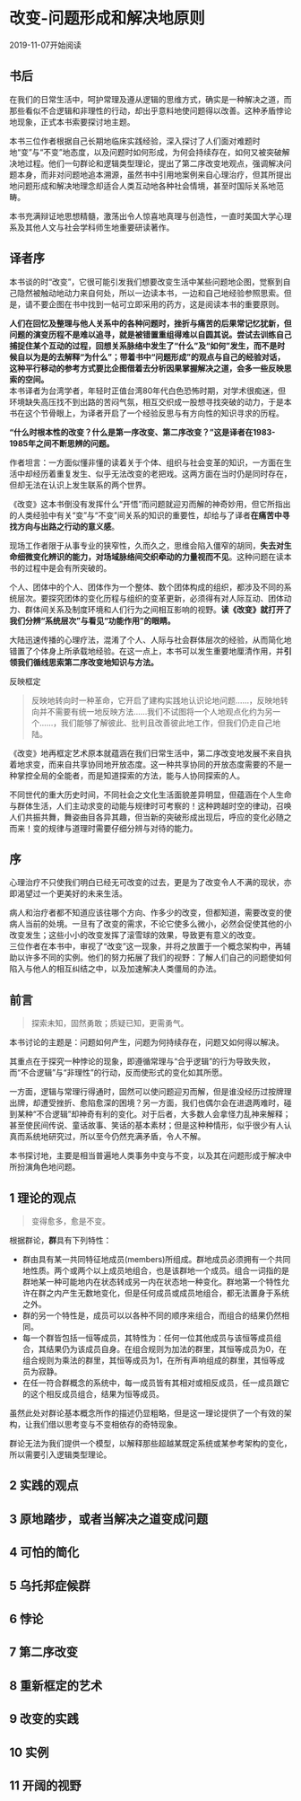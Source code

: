 # 改变-问题形成和解决地原则  

2019-11-07开始阅读

## 书后  

在我们的日常生活中，呵护常理及遵从逻辑的思维方式，确实是一种解决之道，而那些看似不合逻辑和非理性的行动，却出乎意料地使问题得以改善。这种矛盾悖论地现象，正式本书索要探讨地主题。  

本书三位作者根据自己长期地临床实践经验，深入探讨了人们面对难题时地“变”与“不变”地态度，以及问题时如何形成，为何会持续存在，如何又被突破解决地过程。他们一句群论和逻辑类型理论，提出了第二序改变地观点，强调解决问题本身，而非对问题地追本溯源，虽然书中引用地案例来自心理治疗，但其所提出地问题形成和解决地理念却适合人类互动地各种社会情境，甚至时国际关系地范畴。  

本书充满辩证地思想精髓，激荡出令人惊喜地真理与创造性，一直时美国大学心理系及其他人文与社会学科师生地重要研读著作。  

## 译者序  

本书谈的时“改变”，它很可能引发我们想要改变生活中某些问题地企图，觉察到自己隐然被触动地动力来自何处，所以一边读本书，一边和自己地经验参照思索。但是，请不要企图在书中找到一帖可立即采用的药方，这是阅读本书的重要原则。  

**人们在回忆及整理与他人关系中的各种问题时，挫折与痛苦的后果常记忆犹新，但问题的演变历程不是难以追寻，就是被错置重组得难以自圆其说。尝试去训练自己捕捉住某个互动的过程，回想关系脉络中发生了“什么”及“如何”发生，而不是时候自以为是的去解释“为什么”；带着书中“问题形成”的观点与自己的经验对话，这种平行移动的参考方式要比企图借着去分析因果掌握解决之道，会多一些反映思索的空间。**  
本书译者为台湾学者，年轻时正值台湾80年代白色恐怖时期，对学术很痴迷，但环境缺失高压找不到出路的苦闷气氛，相互交织成一股想寻找突破的动力，于是本书在这个节骨眼上，为译者开启了一个经验反思与有方向性的知识寻求的历程。  

**“什么时根本性的改变？什么是第一序改变、第二序改变？”这是译者在1983-1985年之间不断思辨的问题。**  

作者坦言：一方面似懂非懂的读着关于个体、组织与社会变革的知识，一方面在生活中却经历着重复发生、似乎无法改变的老把戏。这两方面在当时仍是同时存在，但却无法在认识上发生联系的两个世界。  

《改变》这本书倒没有发挥什么“开悟”而问题就迎刃而解的神奇妙用，但它所指出的人类经验中有关“变”与“不变”间关系的知识的重要性，却给与了译者**在痛苦中寻找方向与出路之行动的意义感**。  

现场工作者限于从事专业的狭窄性，久而久之，思维会陷入僵窄的胡同，**失去对生命细微变化辨识的能力，对场域脉络间交织牵动的力量视而不见**。这种问题在读本书的过程中是会有所突破的。  

个人、团体中的个人、团体作为一个整体、数个团体构成的组织，都涉及不同的系统层次。要探究团体的变化历程与组织的变革更新，必须得有对人际互动、团体动力、群体间关系及制度环境和人们行为之间相互影响的视野。**读《改变》就打开了我们分辨“系统层次”与看见“功能作用”的眼睛。**  

大陆迅速传播的心理疗法，混淆了个人、人际与社会群体层次的经验，从而简化地错置了个体身上所承载地经验。在这一点上，本书可以发生重要地厘清作用，并**引领我们循线思索第二序改变地知识与方法。**  

反映框定

>反映地转向时一种革命，它开启了建构实践地认识论地问题……，反映地转向并不需要有统一地反映方法……我们不试图将一个人地观点化约为另一个……，我们能够了解彼此、批判且改善彼此地工作，但我们仍走自己地陆。  

《改变》地再框定艺术原本就蕴涵在我们日常生活中，第二序改变地发展不来自执着地求变，而来自共享协同地开放态度。这一种共享协同的开放态度需要的不是一种掌控全局的全能者，而是知道探索的方法，能与人协同探索的人。  

不同世代的重大历史时间，不同社会之文化生活面貌差异明显，但蕴涵在个人生命与群体生活，人们主动求变的动能与规律时可考察的！这种跨越时空的律动，召唤人们共振共舞，舞姿曲目各异其趣，但当新的突破形成出现后，呼应的变化必随之而来！变的规律与道理时需要仔细分辨与对待的能力。  

## 序  

心理治疗不只使我们明白已经无可改变的过去，更是为了改变令人不满的现状，亦即渴望过一个更美好的未来生活。  

病人和治疗者都不知道应该往哪个方向、作多少的改变，但都知道，需要改变的使病人当前的处境。一旦有了改变的需求，不论它使多么微小，必然会促使其他的小改变发生；这些小小的改变发挥了滚雪球的效果，导致更有意义的改变。  
三位作者在本书中，审视了“改变”这一现象，并将之放置于一个概念架构中，再辅助以许多不同的实例。他们的努力拓展了我们的视野：了解人们自己的问题使如何陷入与他人的相互纠结之中，以及加速解决人类僵局的办法。  

## 前言  

>探索未知，固然勇敢；质疑已知，更需勇气。  

本书讨论的主题是：问题如何产生，问题为何持续存在，问题又如何得以解决。  

其重点在于探究一种悖论的现象，即遵循常理与“合乎逻辑”的行为导致失败，而“不合逻辑”与“非理性”的行动，反而使形式的变化如其所愿。  

一方面，逻辑与常理行得通时，固然可以使问题迎刃而解，但是谁没经历过按牌理出牌，却遭受挫折、愈陷愈深的困境？另一方面，我们也偶尔会在进退两难时，碰到某种“不合逻辑”却神奇有利的变化。对于后者，大多数人会拿怪力乱神来解释；甚至使民间传说、童话故事、笑话的基本素材；但是这种种情形，似乎很少有人认真而系统地研究过，所以至今仍然充满矛盾，令人不解。  

本书探讨地，主要是相当普遍地人类事务中变与不变，以及其在问题形成于解决中所扮演角色地问题。  

## 1 理论的观点  

>变得愈多，愈是不变。  

根据群论，**群**具有下列特性：  

- 群由具有某一共同特征地成员(members)所组成。群地成员必须拥有一个共同地性质。两个或两个以上成员地组合，也是该群地一个成员。组合一词指的是群地某一种可能地内在状态转成另一内在状态地一种变化。群地第一个特性允许在群之内产生无数地变化，但是任何成员或成员地组合，都无法置身于系统之外。
- 群的另一个特性是，成员可以以各种不同的顺序来组合，而组合的结果仍然相同。
- 每一个群皆包括一恒等成员，其特性为：任何一位其他成员与该恒等成员组合，其结果仍为该成员自身。在组合规则为加法的群里，其恒等成员为0，在组合规则为乘法的群里，其恒等成员为1，在所有声响组成的群里，其恒等成员为寂静。
- 在任一符合群概念的系统中，每一成员皆有其相对或相反成员，任一成员跟它的这个相反成员组合，结果为恒等成员。  

虽然此处对群论基本概念所作的描述仍显粗略，但是这一理论提供了一个有效的架构，让我们借以思考变与不变相依存的奇特现象。  

群论无法为我们提供一个模型，以解释那些超越某既定系统或某参考架构的变化，所以需要引入逻辑类型理论。  



## 2 实践的观点  

## 3 原地踏步，或者当解决之道变成问题  

## 4 可怕的简化  

## 5 乌托邦症候群  

## 6 悖论  

## 7 第二序改变  

## 8 重新框定的艺术  

## 9 改变的实践  

## 10 实例  

## 11 开阔的视野  

